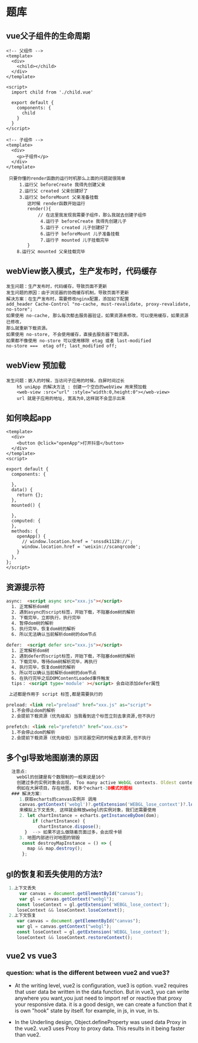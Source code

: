# 题库

## vue父子组件的生命周期

```vue
<!-- 父组件 -->
<template>
  <div>
    <child></child>
  </div>
</template>

<script>
  import child from './child.vue'

  export default {
    components: {
      child
    }
  }
</script>

<!-- 子组件 -->
<template>
  <div>
    <p>子组件</p>
  </div>
</template>
```

``` 
 只要你懂的render函数的运行时机那么上面的问题就很简单
     1.运行父 beforeCreate 我得先创建父亲
     2.运行父 created 父亲创建好了
     3.运行父 beforeMount 父亲准备挂载
        这时候 render函数开始运行
        render(){
            // 在这里我发现我需要子组件，那么我就去创建子组件
             4.运行子 beforeCreate 我得先创建儿子
             5.运行子 created 儿子创建好了
             6.运行子 beforeMount 儿子准备挂载
             7.运行子 mounted 儿子挂载完毕
        }
    8.运行父 mounted 父亲挂载完毕
```


## webView嵌入模式，生产发布时，代码缓存

```
发生问题：生产发布时，代码缓存，导致页面不更新
发生问题的原因：由于浏览器的协商缓存机制，导致页面不更新
解决方案：在生产发布时，需要修改nginx配置，添加如下配置
add_header Cache-Control "no-cache, must-revalidate, proxy-revalidate, no-store";
如果使用 no-cache, 那么每次都去服务器验证，如果资源未修改，可以使用缓存，如果资源已修改，
那么就重新下载资源。
如果使用 no-store, 不会使用缓存，直接去服务器下载资源。
如果都不像使用 no-store 可以使用移除 etag 或者 last-modified
no-store ===  etag off; last_modified off;
```

## webView 预加载

```vue 
发生问题：嵌入的时候，当访问子应用的时候，白屏时间过长
    h5 uniApp 的解决方法 : 创建一个空白的webView 用来预加载
    <web-view :src="url" :style="width:0,height:0"></web-view>
    url 就是子应用的地址, 宽高为0,这样就不会显示出来
```


## 如何唤起app

```vue
<template>
  <div>
    <button @click="openApp">打开抖音</button>
  </div>
</template>
<script>

export default {
  components: {

  },
  data() {
    return {};
  },
  mounted() {

  },
  computed: {
  },
  methods: {
    openApp() {
      // window.location.href = 'snssdk1128://';
      window.location.href = 'weixin://scanqrcode';
    }
  },
};
</script>
```


## 资源提示符

```html
async:  <script async src="xxx.js"></script>  
  1. 正常解析dom树
  2. 遇到async的script标签，开始下载，不阻塞dom树的解析
  3. 下载完毕，立即执行，执行完毕
  4. 暂停dom树的解析
  5. 执行完毕，恢复dom树的解析
  6. 所以无法确认当前解析dom树的dom节点
  
defer:  <script defer src="xxx.js"></script>
  1. 正常解析dom树
  2. 遇到defer的script标签，开始下载，不阻塞dom树的解析
  3. 下载完毕，等待dom树解析完毕，再执行
  4. 执行完毕，恢复dom树的解析
  5. 所以可以确认当前解析dom树的dom节点
  6. 在执行完毕之后DOMContentLoaded事件触发
  tips： <script type='module' ></script> 会自动添加defer属性

 上述都是作用于 script 标签,都是需要执行的

preload: <link rel="preload" href="xxx.js" as="script">
  1.不会停止dom的解析
  2.会提前下载资源（优先级高）当我看到这个标签立刻去拿资源,但不执行

prefetch: <link rel="prefetch" href="xxx.css">
  1.不会停止dom的解析
  2.会提前下载资源（优先级低）当浏览器空闲的时候去拿资源,但不执行
```

## 多个gl导致地图崩溃的原因

```js
  注意点:
    webGl的创建是有个数限制的一般来说是16个
    创建过多的实例对象会出现， Too many active WebGL contexts. Oldest context will be lost错误
    例如在大屏项目，存在地图，和多个echart-3D模式的图标
  ### 解决方案:
     1.获取echarts的canvas实例并 调用
     canvas.getContext('webgl')?.getExtension('WEBGL_lose_context')?.loseContext();
     来模拟上下文丢失, 这样就会释放webgl的实例对象，我们还需要使用
     2. let chartInstance = echarts.getInstanceByDom(dom);
          if (chartInstance) {
            chartInstance.dispose();
       }  --> 如果不这么做随着页面过多，会出现卡顿
     3. 地图内部进行对地图的销毁
      const destroyMapInstance = () => {
        map && map.destroy();
      };
```
## gl的恢复和丢失使用的方法?

```js
 1.上下文丢失
     var canvas = document.getElementById("canvas");
     var gl = canvas.getContext("webgl");
    const loseContext = gl.getExtension('WEBGL_lose_context');
    loseContext && loseContext.loseContext();
 2.上下文恢复
    var canvas = document.getElementById("canvas");
    var gl = canvas.getContext("webgl");   
    const loseContext = gl.getExtension('WEBGL_lose_context');
    loseContext && loseContext.restoreContext();
```


## vue2 vs vue3

### question: what is the different between vue2 and vue3?

- At the writing level, vue2 is configuration, vue3 is option.
vue2 requires that user data be written in the data function.
But in vue3, yuo can write anywhere you want,you just need to import ref or reactive that proxy your responsive data.
it is a good design, we can create a function that it is own "hook" state by itself. for example, in js, in vue, in ts.

- In the Underling design, Object.defineProperty was used data Proxy in the vue2. vue3 uses Proxy to proxy data.
This results in it being faster than vue2.